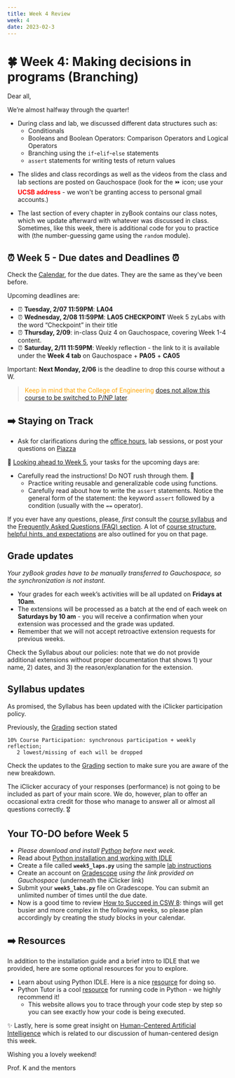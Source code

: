 ```yaml
---
title: Week 4 Review 
week: 4
date: 2023-02-3
---
```


# 🍀  Week 4: Making decisions in programs (Branching)

Dear all,

We’re almost halfway through the quarter!

- During class and lab, we discussed different data structures such as:
    - Conditionals
    - Booleans and Boolean Operators: Comparison Operators and Logical Operators
    - Branching using the `if`-`elif`-`else` statements
    - `assert` statements for writing tests of return values
        
* The slides and class recordings as well as the videos from the class and lab sections are posted on Gauchospace (look for the ⏩ icon; use your <span style="color:red">**UCSB address**</span> - we won't be granting access to personal gmail accounts.)

* The last section of every chapter in zyBook contains our class notes, which we update afterward with whatever was discussed in class. Sometimes, like this week, there is additional code for you to practice with (the number-guessing game using the `random` module).

## ⏰ Week 5 - Due dates and Deadlines ⏰

Check the [Calendar]({{site.url}}/{{site.baseurl}}/calendar#week-4), for the due dates. They are the same as they've been before.

Upcoming deadlines are:
* ⏰  **Tuesday, 2/07 11:59PM**: **LA04**
* ⏰  **Wednesday, 2/08 11:59PM**: **LA05 CHECKPOINT** Week 5 zyLabs with the word “Checkpoint” in their title
* ⏰ **Thursday, 2/09**: in-class Quiz 4 on Gauchospace, covering Week 1-4 content.
* ⏰  **Saturday, 2/11 11:59PM**: Weekly reflection - the link to it is available under the **Week 4 tab** on Gauchospace + **PA05** + **CA05**

Important: **Next Monday, 2/06** is the deadline to drop this course without a W. 
> <span style="color:orange"> Keep in mind that the College of Engineering [does not allow this course to be switched to P/NP later]({{site.url}}/{{site.baseurl}}/about#note-about-pnp).</span>


## ➡️    Staying on Track

* Ask for clarifications during the [office hours]({{site.url}}/{{site.baseurl}}/schedule/), lab sessions, or post your questions on [Piazza]({{site.aux_links.Piazza}})

🔮 [Looking ahead to Week 5]({{site.url}}/{{site.baseurl}}/calendar#week-5), your tasks for the upcoming days are:
* Carefully read the instructions! Do NOT rush through them. 💎
    - Practice writing reusable and generalizable code using functions.
    - Carefully read about how to write the `assert` statements. Notice the general form of the statement: the keyword `assert` followed by a condition (usually with the `==` operator).

If you ever have any questions, please, _first_ consult the [course syllabus]({{site.url}}/{{site.baseurl}}/about) and the [Frequently Asked Questions (FAQ) section]({{site.url}}/{{site.baseurl}}/faq). A lot of [course structure, helpful hints, and expectations]({{site.url}}/{{site.baseurl}}/faq/#weekly-pattern-and-planning-your-work) are also outlined for you on that page.

## Grade updates

_Your zyBook grades have to be manually transferred to Gauchospace, so the synchronization is not instant._
* Your grades for each week’s activities will be all updated on **Fridays at 10am**. 
* The extensions will be processed as a batch at the end of each week on **Saturdays by 10 am** - you will receive a confirmation when your extension was processed and the grade was updated.
* Remember that we will not accept retroactive extension requests for previous weeks.

Check the Syllabus about our policies: note that we do not provide additional extensions without proper documentation that shows 1) your name, 2) dates, and 3) the reason/explanation for the extension.


## Syllabus updates

As promised, the Syllabus has been updated with the iClicker participation policy.

Previously, the [Grading]({{site.url}}/{{site.baseurl}}/about#grading) section stated
```
10% Course Participation: synchronous participation + weekly reflection;
   2 lowest/missing of each will be dropped
```
Check the updates to the [Grading]({{site.url}}/{{site.baseurl}}/about#grading) section to make sure you are aware of the new breakdown.

The iClicker accuracy of your responses (performance) is not going to be included as part of your main score. We do, however, plan to offer an occasional extra credit for those who manage to answer all or almost all questions correctly. 🎖️


## Your TO-DO before Week 5

* _Please download and install [Python](https://www.python.org/) before next week._
* Read about [Python installation and working with IDLE]({{site.url}}/{{site.baseurl}}/ref/ide)
* Create a file called **`week5_laps.py`** using the sample [lab instructions]({{site.url}}/{{site.baseurl}}/ref/labtocode/#sample-lab-instructions)
* Create an account on [Gradescope](https://www.gradescope.com/) _using the link provided on Gauchospace_ (underneath the iClicker link)
* Submit your **`week5_labs.py`** file on Gradescope. You can submit an unlimited number of times until the due date. 
* Now is a good time to review [How to Succeed in CSW 8]({{site.url}}/{{site.baseurl}}/success): things will get busier and more complex in the following weeks, so please plan accordingly by creating the study blocks in your calendar.


## ➡️    Resources

In addition to the installation guide and a brief intro to IDLE that we provided, here are some optional resources for you to explore.

* Learn about using Python IDLE. Here is a nice [resource](https://realpython.com/python-idle/) for doing so.
* Python Tutor is a cool [resource](https://pythontutor.com/visualize.html#mode=edit) for running code in Python - we highly recommend it!
    * This website allows you to trace through your code step by step so you can see exactly how your code is being executed.

✨ Lastly, here is some great insight on [Human-Centered Artificial Intelligence](https://www.youtube.com/watch?v=4W2kXBBFDw4) which is related to our discussion of human-centered design this week.

Wishing you a lovely weekend!

Prof. K and the mentors

